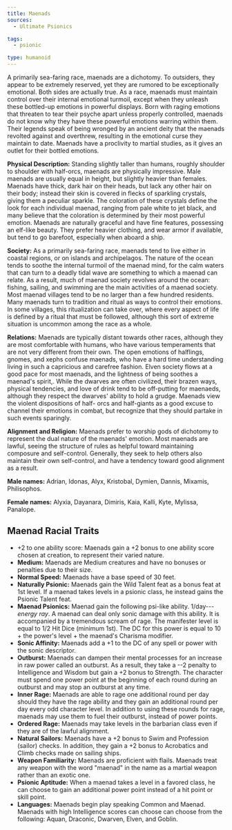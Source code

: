 ```yaml
---
title: Maenads
sources:
  - Ultimate Psionics

tags:
  - psionic

type: humanoid
---
```


A primarily sea-faring race, maenads are a dichotomy. To outsiders, they appear to be extremely reserved, yet they are rumored to be exceptionally emotional. Both sides are actually true. As a race, maenads must maintain control over their internal emotional turmoil, except when they unleash these bottled-up emotions in powerful displays. Born with raging emotions that threaten to tear their psyche apart unless properly controlled, maenads do not know why they have these powerful emotions warring within them. Their legends speak of being wronged by an ancient deity that the maenads revolted against and overthrew, resulting in the emotional curse they maintain to date. Maenads have a proclivity to martial studies, as it gives an outlet for their bottled emotions.

**Physical Description:** Standing slightly taller than humans, roughly shoulder to shoulder with half-orcs, maenads are physically impressive. Male maenads are usually equal in height, but slightly heavier than females. Maenads have thick, dark hair on their heads, but lack any other hair on their body; instead their skin is covered in flecks of sparkling crystals, giving them a peculiar sparkle. The coloration of these crystals define the look for each individual maenad, ranging from pale white to jet black, and many believe that the coloration is determined by their most powerful emotion. Maenads are naturally graceful and have fine features, possessing an elf-like beauty. They prefer heavier clothing, and wear armor if available, but tend to go barefoot, especially when aboard a ship.

**Society:** As a primarily sea-faring race, maenads tend to live either in coastal regions, or on islands and archipelagos. The nature of the ocean tends to soothe the internal turmoil of the maenad mind, for the calm waters that can turn to a deadly tidal wave are something to which a maenad can relate. As a result, much of maenad society revolves around the ocean: fishing, sailing, and swimming are the main activities of a maenad society. Most maenad villages tend to be no larger than a few hundred residents. Many maenads turn to tradition and ritual as ways to control their emotions. In some villages, this ritualization can take over, where every aspect of life is defined by a ritual that must be followed, although this sort of extreme situation is uncommon among the race as a whole.

**Relations:** Maenads are typically distant towards other races, although they are most comfortable with humans, who have various temperaments that are not very different from their own. The open emotions of halflings, gnomes, and xephs confuse maenads, who have a hard time understanding living in such a capricious and carefree fashion. Elven society flows at a good pace for most maenads, and the lightness of being soothes a maenad's spirit,. While the dwarves are often civilized, their brazen ways, physical tendencies, and love of drink tend to be off-putting for maenaeds, although they respect the dwarves' ability to hold a grudge. Maenads view the violent dispositions of half- orcs and half-giants as a good excuse to channel their emotions in combat, but recognize that they should partake in such events sparingly.

**Alignment and Religion:** Maenads prefer to worship gods of dichotomy to represent the dual nature of the maenads' emotion. Most maenads are lawful, seeing the structure of rules as helpful toward maintaining composure and self-control. Generally, they seek to help others also maintain their own self-control, and have a tendency toward good alignment as a result.

**Male names:** Adrian, Idonas, Alyx, Kristobal, Dymien, Dannis, Mixamis, Philisophos.

**Female names:** Alyxia, Dayanara, Dimiris, Kaia, Kalli, Kyte, Mylissa, Panalope.

## Maenad Racial Traits

- +2 to one ability score: Maenads gain a +2 bonus to one ability score chosen at creation, to represent their varied nature.
- **Medium:** Maenads are Medium creatures and have no bonuses or penalties due to their size.
- **Normal Speed:** Maenads have a base speed of 30 feet.
- **Naturally Psionic:** Maenads gain the Wild Talent feat as a bonus feat at 1st level. If a maenad takes levels in a psionic class, he instead gains the Psionic Talent feat.
- **Maenad Psionics:** Maenad gain the following psi-like ability. 1/day---*energy ray*. A maenad can deal only sonic damage with this ability. It is accompanied by a tremendous scream of rage. The manifester level is equal to 1/2 Hit Dice (minimum 1st). The DC for this power is equal to 10 + the power's level + the maenad's Charisma modifier.
- **Sonic Affinity:** Maenads add a +1 to the DC of any spell or power with the sonic descriptor.
- **Outburst:** Maenads can dampen their mental processes for an increase in raw power called an outburst. As a result, they take a --2 penalty to Intelligence and Wisdom but gain a +2 bonus to Strength. The character must spend one power point at the beginning of each round during an outburst and may stop an outburst at any time.
- **Inner Rage:** Maenads are able to rage one additional round per day should they have the rage ability and they gain an additional round per day every odd character level. In addition to using these rounds for rage, maenads may use them to fuel their outburst, instead of power points.
- **Ordered Rage:** Maenads may take levels in the barbarian class even if they are of the lawful alignment.
- **Natural Sailors:** Maenads have a +2 bonus to Swim and Profession (sailor) checks. In addition, they gain a +2 bonus to Acrobatics and Climb checks made on sailing ships.
- **Weapon Familiarity:** Maenads are proficient with flails. Maenads treat any weapon with the word "maenad" in the name as a martial weapon rather than an exotic one.
- **Psionic Aptitude:** When a maenad takes a level in a favored class, he can choose to gain an additional power point instead of a hit point or skill point.
- **Languages:** Maenads begin play speaking Common and Maenad. Maenads with high Intelligence scores can choose can choose from the following: Aquan, Draconic, Dwarven, Elven, and Goblin.
